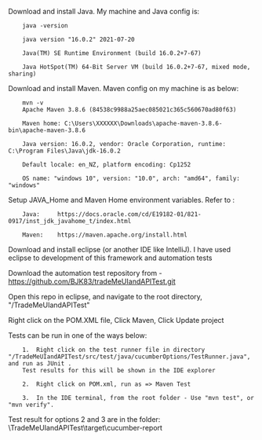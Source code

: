 Download and install Java. My machine and Java config is:

		java -version

		java version "16.0.2" 2021-07-20

		Java(TM) SE Runtime Environment (build 16.0.2+7-67)

		Java HotSpot(TM) 64-Bit Server VM (build 16.0.2+7-67, mixed mode, sharing)

Download and install Maven. Maven config on my machine is as below:

		mvn -v
		Apache Maven 3.8.6 (84538c9988a25aec085021c365c560670ad80f63)

		Maven home: C:\Users\XXXXXX\Downloads\apache-maven-3.8.6-bin\apache-maven-3.8.6

		Java version: 16.0.2, vendor: Oracle Corporation, runtime: C:\Program Files\Java\jdk-16.0.2

		Default locale: en_NZ, platform encoding: Cp1252

		OS name: "windows 10", version: "10.0", arch: "amd64", family: "windows"


Setup JAVA_Home and Maven Home environment variables. Refer to : 

		Java:     https://docs.oracle.com/cd/E19182-01/821-0917/inst_jdk_javahome_t/index.html

		Maven:    https://maven.apache.org/install.html

Download and install eclipse (or another IDE like IntelliJ). I have used eclipse to development of this framework and automation tests

Download the automation test repository from - https://github.com/BJK83/tradeMeUIandAPITest.git

Open this repo in eclipse, and navigate to the root directory, "/TradeMeUIandAPITest"

Right click on the POM.XML file, Click Maven, Click Update project

Tests can be run in one of the ways below:

		1.  Right click on the test runner file in directory "/TradeMeUIandAPITest/src/test/java/cucumberOptions/TestRunner.java", and run as JUnit .
		Test results for this will be shown in the IDE explorer

		2.  Right click on POM.xml, run as => Maven Test

		3.  In the IDE terminal, from the root folder - Use "mvn test", or "mvn verify".

Test result for options 2 and 3 are in the folder: \TradeMeUIandAPITest\target\cucumber-report

